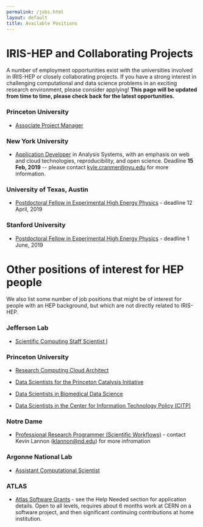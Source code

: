 ```yaml
---
permalink: /jobs.html
layout: default
title: Available Positions
---
```


# IRIS-HEP and Collaborating Projects

 A number of employment opportunities exist with the universities involved in IRIS-HEP or closely collaborating projects. If you have a strong interest in challenging computational and data science problems in an exciting research environment, please consider applying! **This page will be updated from time to time, please check back for the latest opportunities.**

### Princeton University
  * [Associate Project Manager](https://puwebp.princeton.edu/AcadHire/apply/application.xhtml?listingId=11761) 

### New York University

   * [Application Developer](https://apply.interfolio.com/59839) in Analysis Systems, with an emphasis on web and cloud technologies, reproducibility, and open science. Deadline **15 Feb, 2019** -- please contact kyle.cranmer@nyu.edu for more information.

### University of Texas, Austin

  * [Postdoctoral Fellow in Experimental High Energy Physics](http://inspirehep.net/record/1726458) - deadline 12 April, 2019

### Stanford University

  * [Postdoctoral Fellow in Experimental High Energy Physics](https://academicjobsonline.org/ajo/jobs/13618) - deadline 1 June, 2019


# Other positions of interest for HEP people

We also list some number of job positions that might be of interest for people
with an HEP background, but which are not directly related to IRIS-HEP.

### Jefferson Lab

  * [Scientific Computing Staff Scientist I](https://careers.peopleclick.com/careerscp/client_jeffersonlab/external/jobDetails.do?functionName=getJobDetail&jobPostId=1264&localeCode=en-us)

### Princeton University

  * [Research Computing Cloud Architect](https://main-princeton.icims.com/jobs/8933/research-computing-cloud-architect/job)

  * [Data Scientists for the Princeton Catalysis Initiative](https://puwebp.princeton.edu/AcadHire/apply/application.xhtml?listingId=10662)

  * [Data Scientists in Biomedical Data Science](https://puwebp.princeton.edu/AcadHire/apply/application.xhtml?listingId=10661)

  * [Data Scientists in the Center for Information Technology Policy (CITP)](https://puwebp.princeton.edu/AcadHire/apply/application.xhtml?listingId=10641)

### Notre Dame

  * [Professional Research Programmer (Scientific Workflows)](https://jobs.nd.edu/postings/15810) - contact Kevin Lannon (klannon@nd.edu) for more infromation

### Argonne National Lab

  * [Assistant Computational Scientist](http://inspirehep.net/record/1722455)

### ATLAS

  * [Atlas Software Grants](https://twiki.cern.ch/twiki/bin/viewauth/AtlasComputing/AtlasComputing) - see the Help Needed section for application details.  Open to all levels, requires about 6 months work at CERN on a software project, and then significant continuing contributions at home institution.
